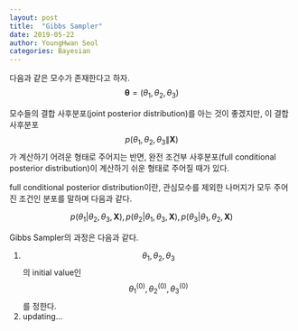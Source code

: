 ```yaml
---
layout: post
title:  "Gibbs Sampler"
date: 2019-05-22
author: YoungHwan Seol
categories: Bayesian
---
```


다음과 같은 모수가 존재한다고 하자. $$\mathbf{\theta}=(\theta_{1},\theta_{2},\theta_{3})$$ 

모수들의 결합 사후분포(joint posterior distribution)를 아는 것이 좋겠지만, 이 결합 사후분포 $$p(\theta_{1},\theta_{2},\theta_{3}\|\mathbf{X})$$가 계산하기 어려운 형태로 주어지는 반면, 완전 조건부 사후분포(full conditional posterior distribution)이 계산하기 쉬운 형태로 주어질 때가 있다. 

full conditional posterior distribution이란, 관심모수를 제외한 나머지가 모두 주어진 조건인 분포를 말하며 다음과 같다.

$$p(\theta_{1}|\theta_{2},\theta_{3},\mathbf{X}), p(\theta_{2}|\theta_{1},\theta_{3},\mathbf{X}), p(\theta_{3}|\theta_{1},\theta_{2},\mathbf{X})$$

Gibbs Sampler의 과정은 다음과 같다.

1. $$\theta_{1},\theta_{2},\theta_{3}$$ 의 initial value인 $$\theta_{1}^{(0)},\theta_{2}^{(0)},\theta_{3}^{(0)}$$ 를 정한다.
2. updating...
